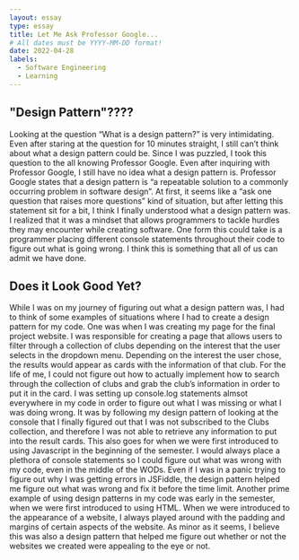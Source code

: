 ```yaml
---
layout: essay
type: essay
title: Let Me Ask Professor Google...
# All dates must be YYYY-MM-DD format!
date: 2022-04-28
labels:
  - Software Engineering
  - Learning
---
```


## "Design Pattern"????

Looking at the question “What is a design pattern?” is very intimidating. Even after staring at the question for 10 minutes straight, I still can’t think about what a design pattern could be. Since I was puzzled, I took this question to the all knowing Professor Google. Even after inquiring with Professor Google, I still have no idea what a design pattern is. Professor Google states that a design pattern is “a repeatable solution to a commonly occurring problem in software design”. At first, it seems like a “ask one question that raises more questions” kind of situation, but after letting this statement sit for a bit, I think I finally understood what a design pattern was. I realized that it was a mindset that allows programmers to tackle hurdles they may encounter while creating software. One form this could take is a programmer placing different console statements throughout their code to figure out what is going wrong. I think this is something that all of us can admit we have done. 

## Does it Look Good Yet?

While I was on my journey of figuring out what a design pattern was, I had to think of some examples of situations where I had to create a design pattern for my code. One was when I was creating my page for the final project website. I was responsible for creating a page that allows users to filter through a collection of clubs depending on the interest that the user selects in the dropdown menu. Depending on the interest the user chose, the results would appear as cards with the information of that club. For the life of me, I could not figure out how to actually implement how to search through the collection of clubs and grab the club’s information in order to put it in the card. I was setting up console.log statements almsot everywhere in my code in order to figure out what I was missing or what I was doing wrong. It was by following my design pattern of looking at the console that I finally figured out that I was not subscribed to the Clubs collection, and therefore I was not able to retrieve any information to put into the result cards. This also goes for when we were first introduced to using Javascript in the beginning of the semester. I would always place a plethora of console statements so I could figure out what was wrong with my code, even in the middle of the WODs. Even if I was in a panic trying to figure out why I was getting errors in JSFiddle, the design pattern helped me figure out what was wrong and fix it before the time limit. Another prime example of using design patterns in my code was early in the semester, when we were first introduced to using HTML. When we were introduced to the appearance of a website, I always played around with the padding and margins of certain aspects of the website. As minor as it seems, I believe this was also a design pattern that helped me figure out whether or not the websites we created were appealing to the eye or not. 
